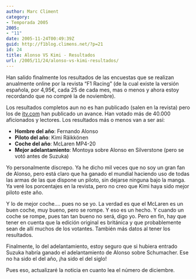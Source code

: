 ```yaml
---
author: Marc Climent
category:
- Temporada 2005
2005:
- "11"
date: 2005-11-24T00:49:39Z
guid: http://f1blog.climens.net/?p=21
id: 24
title: Alonso VS Kimi - Resultados
url: /2005/11/24/alonso-vs-kimi-resultados/
---
```


Han salido finalmente los resultados de las encuestas que se realizan anualmente online por la revista &#8220;F1 Racing&#8221; (de la cual existe la versión española, por 4,95€, cada 25 de cada mes, mas o menos y ahora estoy recordando que no compré la de noviembre).
  
Los resultados completos aun no es han publicado (salen en la revista) pero los de [itv.com](http://www.itv.com/formula1/) han publicado un avance. Han votado más de 40.000 aficionados y lectores. Los resultados más o menos van a ser así:

  * **Hombre del año**: Fernando Alonso
  * **Piloto del año**: Kimi Räikkönen
  * **Coche del año**: McLaren MP4-20
  * **Mejor adelantamiento**: Montoya sobre Alonso en Silverstone (pero se votó antes de Suzuka)

Yo personalmente discrepo. Ya he dicho mil veces que no soy un gran fan de Alonso, pero está claro que ha ganado el mundial haciendo uso de todas las armas de las que dispone un piloto, sin dejarse ninguna bajo la manga. Ya veré los porcentajes en la revista, pero no creo que Kimi haya sido mejor piloto este año.

Y lo de mejor coche&#8230;. pues no se yo. La verdad es que el McLaren es un buen coche, muy bueno, pero se rompe. Y eso es un hecho. Y cuando un coche se rompe, pues tan tan bueno no será, digo yo. Pero en fin, hay que tener en cuenta que la edición original es británica y que probablemente sean de allí muchos de los votantes. También más datos al tener los resultados.

Finalmente, lo del adelantamiento, estoy seguro que si hubiera entrado Suzuka habría ganado el adelantamiento de Alonso sobre Schumacher. Ese no ha sido el del año, ¡ha sido el del siglo!

Pues eso, actualizaré la noticia en cuanto lea el número de diciembre.